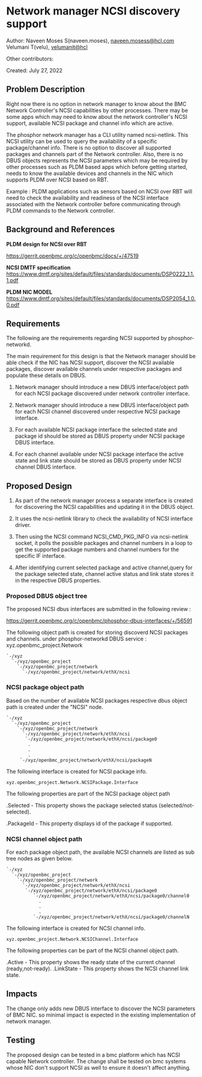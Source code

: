 # Network manager NCSI discovery support
Author:
  Naveen Moses S(naveen.moses), [naveen.mosess@hcl.com](mailto:naveen.mosess@hcl.com)
  Velumani T(velu),  [velumanit@hcl](mailto:velumanit@hcl.com)

Other contributors:

Created:
  July 27, 2022

## Problem Description

Right now there is no option in network manager to know about the BMC Network
Controller's NCSI capabilities by other processes.
There may be some apps which may need to know about the network controller's
NCSI support, available NCSI package and channel info which are active.

The phosphor network manager has a CLI utility named ncsi-netlink. This NCSI
utility can be used to query the availability of a specific package/channel
info. There is no option to discover all supported packages and channels part
of the Network controller. Also, there is no DBUS objects represents the NCSI
parameters which may be required by other processes such as PLDM based apps
which before getting started, needs to know the available devices and channels
in the NIC which supports PLDM over NCSI based on RBT.

Example :
PLDM applications such as sensors based on NCSI over RBT will need to check
the availability and readiness of the NCSI interface associated with the
Network controller before communicating through PLDM commands to the
Network controller.

## Background and References

**PLDM design for NCSI over RBT**

https://gerrit.openbmc.org/c/openbmc/docs/+/47519

**NCSI DMTF specification**
https://www.dmtf.org/sites/default/files/standards/documents/DSP0222_1.1.1.pdf

**PLDM NIC MODEL**
https://www.dmtf.org/sites/default/files/standards/documents/DSP2054_1.0.0.pdf

## Requirements

The following are the requirements regarding NCSI supported by phosphor-networkd.

The main requirement for this design is that the Network manager
should be able check if the NIC has NCSI support, discover the NCSI
available packages, discover available channels under respective
packages and populate these details on DBUS.

1. Network manager should introduce a new DBUS interface/object path for each
   NCSI package discovered under network controller interface.

2. Network manager should introduce a new DBUS interface/object path for each
   NCSI channel discovered under respective NCSI package interface.

3. For each available NCSI package interface the selected state and package
   id should be stored as DBUS property under NCSI package DBUS interface.

4. For each channel available under NCSI package interface the active state and
   link state should be stored as DBUS property under NCSI channel DBUS
   interface.

## Proposed Design

1. As part of the network manager process a separate interface is created
  for discovering the NCSI capabilities and updating it in the DBUS object.

2. It uses the ncsi-netlink library to check the availability of
   NCSI interface driver.

3. Then using the NCSI command NCSI_CMD_PKG_INFO via ncsi-netlink socket,
   it polls the possible packages and channel numbers in a loop to get the
   supported package numbers and channel numbers for the specific IF interface.

4. After identifying current selected package and active channel,query for the
   package selected state, channel active status and link state
   stores it in the respective DBUS properties.

### Proposed DBUS object tree

The proposed NCSI dbus interfaces are submitted in the following review :

https://gerrit.openbmc.org/c/openbmc/phosphor-dbus-interfaces/+/56591

The following object path is created for storing discoverd NCSI
packages and channels.
under phosphor-networkd DBUS service : xyz.openbmc_project.Network

```
`-/xyz
  `-/xyz/openbmc_project
    `-/xyz/openbmc_project/network
      `-/xyz/openbmc_project/network/ethX/ncsi
```
### NCSI package object path
Based on the number of available NCSI packages respective
dbus object path is created under the "NCSI" node.

```
`-/xyz
  `-/xyz/openbmc_project
    `-/xyz/openbmc_project/network
      `-/xyz/openbmc_project/network/ethX/ncsi
       `-/xyz/openbmc_project/network/ethX/ncsi/package0
        .
        .
        .
     `-/xyz/openbmc_project/network/ethX/ncsi/packageN

```
The following interface is created for NCSI package info.
```
xyz.openbmc_project.Network.NCSIPackage.Interface

```

The following properties are part of the NCSI package object path

.Selected  - This property shows the package selected status
                     (selected/not-selected).

.PackageId - This property displays id of the package if supported.

### NCSI channel object path

For each package object path, the available NCSI channels
are listed as sub tree nodes as given below.
```
`-/xyz
  `-/xyz/openbmc_project
    `-/xyz/openbmc_project/network
      `-/xyz/openbmc_project/network/ethX/ncsi
       `-/xyz/openbmc_project/network/ethX/ncsi/package0
          `-/xyz/openbmc_project/network/ethX/ncsi/package0/channel0
            .
            .
            .
          `-/xyz/openbmc_project/network/ethX/ncsi/package0/channelN

```
The following interface is created for NCSI channel info.

```
xyz.openbmc_project.Network.NCSIChannel.Interface

```

The following properties can be part of the NCSI channel object path.

.Active    - This property shows the ready state of the current channel
             (ready,not-ready).
.LinkState - This property shows the NCSI channel link state.

## Impacts
The change only adds new DBUS interface to discover the NCSI parameters of BMC NIC.
so minimal impact is expected in the existing implementation of network manager.
## Testing
The proposed design can be tested in a bmc platform which has NCSI capable
 Network controller.
The change shall be tested on bmc systems whose NIC don't support NCSI as well
to ensure it doesn't affect anything.